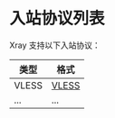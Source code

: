 # 入站协议列表

Xray 支持以下入站协议：

| 类型            | 格式                        |
|---------------|-------------------------------|
| VLESS         | [VLESS](./vless/)             |
| ...           | ...                           |
